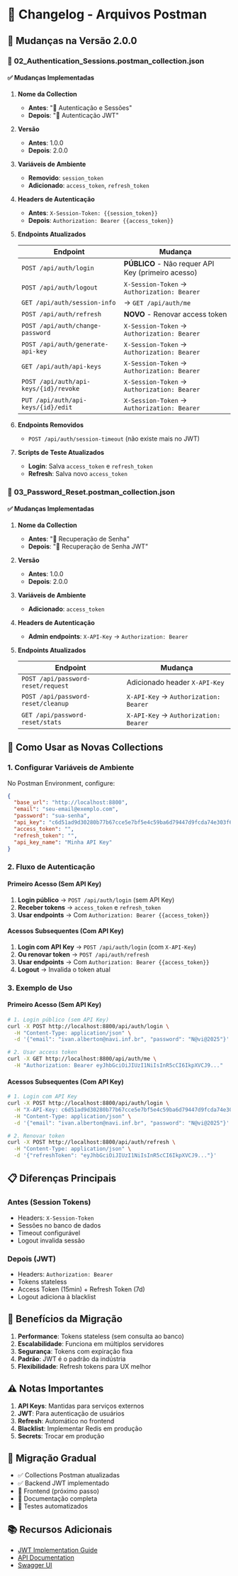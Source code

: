 # 📝 Changelog - Arquivos Postman

## 🔄 **Mudanças na Versão 2.0.0**

### 📁 **02_Authentication_Sessions.postman_collection.json**

#### ✅ **Mudanças Implementadas**

1. **Nome da Collection**
   - **Antes**: "🔐 Autenticação e Sessões"
   - **Depois**: "🔐 Autenticação JWT"

2. **Versão**
   - **Antes**: 1.0.0
   - **Depois**: 2.0.0

3. **Variáveis de Ambiente**
   - **Removido**: `session_token`
   - **Adicionado**: `access_token`, `refresh_token`

4. **Headers de Autenticação**
   - **Antes**: `X-Session-Token: {{session_token}}`
   - **Depois**: `Authorization: Bearer {{access_token}}`

5. **Endpoints Atualizados**

   | Endpoint | Mudança |
   |----------|---------|
   | `POST /api/auth/login` | **PÚBLICO** - Não requer API Key (primeiro acesso) |
   | `POST /api/auth/logout` | `X-Session-Token` → `Authorization: Bearer` |
   | `GET /api/auth/session-info` | → `GET /api/auth/me` |
   | `POST /api/auth/refresh` | **NOVO** - Renovar access token |
   | `POST /api/auth/change-password` | `X-Session-Token` → `Authorization: Bearer` |
   | `POST /api/auth/generate-api-key` | `X-Session-Token` → `Authorization: Bearer` |
   | `GET /api/auth/api-keys` | `X-Session-Token` → `Authorization: Bearer` |
   | `POST /api/auth/api-keys/{id}/revoke` | `X-Session-Token` → `Authorization: Bearer` |
   | `PUT /api/auth/api-keys/{id}/edit` | `X-Session-Token` → `Authorization: Bearer` |

6. **Endpoints Removidos**
   - `POST /api/auth/session-timeout` (não existe mais no JWT)

7. **Scripts de Teste Atualizados**
   - **Login**: Salva `access_token` e `refresh_token`
   - **Refresh**: Salva novo `access_token`

### 📁 **03_Password_Reset.postman_collection.json**

#### ✅ **Mudanças Implementadas**

1. **Nome da Collection**
   - **Antes**: "🔑 Recuperação de Senha"
   - **Depois**: "🔑 Recuperação de Senha JWT"

2. **Versão**
   - **Antes**: 1.0.0
   - **Depois**: 2.0.0

3. **Variáveis de Ambiente**
   - **Adicionado**: `access_token`

4. **Headers de Autenticação**
   - **Admin endpoints**: `X-API-Key` → `Authorization: Bearer`

5. **Endpoints Atualizados**

   | Endpoint | Mudança |
   |----------|---------|
   | `POST /api/password-reset/request` | Adicionado header `X-API-Key` |
   | `POST /api/password-reset/cleanup` | `X-API-Key` → `Authorization: Bearer` |
   | `GET /api/password-reset/stats` | `X-API-Key` → `Authorization: Bearer` |

## 🔧 **Como Usar as Novas Collections**

### 1. **Configurar Variáveis de Ambiente**

No Postman Environment, configure:

```json
{
  "base_url": "http://localhost:8800",
  "email": "seu-email@exemplo.com",
  "password": "sua-senha",
  "api_key": "c6d51ad9d30280b77b67cce5e7bf5e4c59ba6d79447d9fcda74e303f6f09cbde",
  "access_token": "",
  "refresh_token": "",
  "api_key_name": "Minha API Key"
}
```

### 2. **Fluxo de Autenticação**

#### **Primeiro Acesso (Sem API Key)**
1. **Login público** → `POST /api/auth/login` (sem API Key)
2. **Receber tokens** → `access_token` e `refresh_token`
3. **Usar endpoints** → Com `Authorization: Bearer {{access_token}}`

#### **Acessos Subsequentes (Com API Key)**
1. **Login com API Key** → `POST /api/auth/login` (com `X-API-Key`)
2. **Ou renovar token** → `POST /api/auth/refresh`
3. **Usar endpoints** → Com `Authorization: Bearer {{access_token}}`
4. **Logout** → Invalida o token atual

### 3. **Exemplo de Uso**

#### **Primeiro Acesso (Sem API Key)**
```bash
# 1. Login público (sem API Key)
curl -X POST http://localhost:8800/api/auth/login \
  -H "Content-Type: application/json" \
  -d '{"email": "ivan.alberton@navi.inf.br", "password": "N@vi@2025"}'

# 2. Usar access token
curl -X GET http://localhost:8800/api/auth/me \
  -H "Authorization: Bearer eyJhbGciOiJIUzI1NiIsInR5cCI6IkpXVCJ9..."
```

#### **Acessos Subsequentes (Com API Key)**
```bash
# 1. Login com API Key
curl -X POST http://localhost:8800/api/auth/login \
  -H "X-API-Key: c6d51ad9d30280b77b67cce5e7bf5e4c59ba6d79447d9fcda74e303f6f09cbde" \
  -H "Content-Type: application/json" \
  -d '{"email": "ivan.alberton@navi.inf.br", "password": "N@vi@2025"}'

# 2. Renovar token
curl -X POST http://localhost:8800/api/auth/refresh \
  -H "Content-Type: application/json" \
  -d '{"refreshToken": "eyJhbGciOiJIUzI1NiIsInR5cCI6IkpXVCJ9..."}'
```

## 📋 **Diferenças Principais**

### **Antes (Session Tokens)**
- Headers: `X-Session-Token`
- Sessões no banco de dados
- Timeout configurável
- Logout invalida sessão

### **Depois (JWT)**
- Headers: `Authorization: Bearer`
- Tokens stateless
- Access Token (15min) + Refresh Token (7d)
- Logout adiciona à blacklist

## 🎯 **Benefícios da Migração**

1. **Performance**: Tokens stateless (sem consulta ao banco)
2. **Escalabilidade**: Funciona em múltiplos servidores
3. **Segurança**: Tokens com expiração fixa
4. **Padrão**: JWT é o padrão da indústria
5. **Flexibilidade**: Refresh tokens para UX melhor

## ⚠️ **Notas Importantes**

1. **API Keys**: Mantidas para serviços externos
2. **JWT**: Para autenticação de usuários
3. **Refresh**: Automático no frontend
4. **Blacklist**: Implementar Redis em produção
5. **Secrets**: Trocar em produção

## 🔄 **Migração Gradual**

- ✅ Collections Postman atualizadas
- ✅ Backend JWT implementado
- 🔄 Frontend (próximo passo)
- 🔄 Documentação completa
- 🔄 Testes automatizados

## 📚 **Recursos Adicionais**

- [JWT Implementation Guide](./JWT_IMPLEMENTATION.md)
- [API Documentation](./API_Azore_Endpoints.md)
- [Swagger UI](http://localhost:8800/api-docs) 